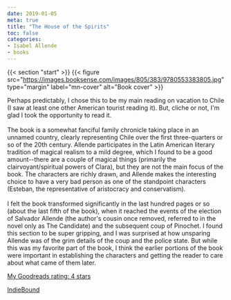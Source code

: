 ```yaml
---
date: 2019-01-05
meta: true
title: "The House of the Spirits"
toc: false
categories:
- Isabel Allende
- books
---
```


{{< section "start" >}}
{{< figure src="https://images.booksense.com/images/805/383/9780553383805.jpg" type="margin" label="mn-cover" alt="Book cover" >}}

Perhaps predictably, I chose this to be my main reading on vacation to Chile (I saw at least one other American tourist reading it). But, cliche or not, I'm glad I took the opportunity to read it.<br /><br />The book is a somewhat fanciful family chronicle taking place in an unnamed country, clearly representing Chile over the first three-quarters or so of the 20th century. Allende participates in the Latin American literary tradition of magical realism to a mild degree, which I found to be a good amount--there are a couple of magical things (primarily the clairvoyant/spiritual powers of Clara), but they are not the main focus of the book. The characters are richly drawn, and Allende makes the interesting choice to have a very bad person as one of the standpoint characters (Esteban, the representative of aristocracy and conservatism).<br /><br />I felt the book transformed significantly in the last hundred pages or so (about the last fifth of the book), when it reached the events of the election of Salvador Allende (the author's cousin once removed, referred to in the novel only as The Candidate) and the subsequent coup of Pinochet. I found this section to be super gripping, and I was surprised at how unsparing Allende was of the grim details of the coup and the police state. But while this was my favorite part of the book, I think the earlier portions of the book were important in establishing the characters and getting the reader to care about what came of them later.

[My Goodreads rating: 4 stars](https://www.goodreads.com/review/show/2649586279)  

[IndieBound](https://www.indiebound.org/book/9780553383805)
